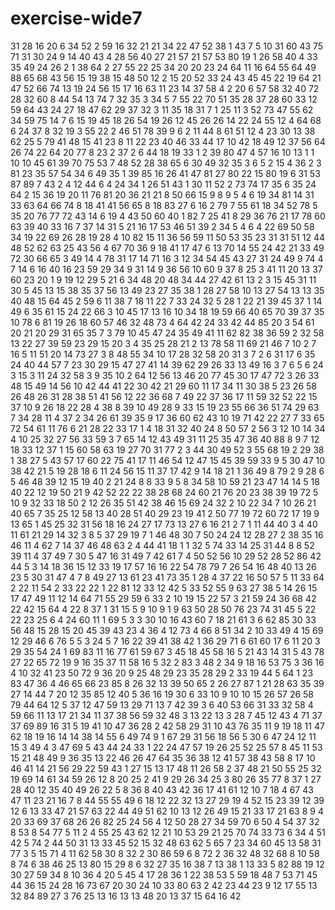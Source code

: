 # exercise-wide7
31
28
16
20
6
34
52
2
59
16
32
21
21
34
22
47
52
38
1
43
7
5
10
31
60
43
75
71
31
30
24
9
14
40
43
4
28
56
40
27
21
57
21
57
53
80
19
1
26
58
40
4
33
35
49
24
26
2
1
38
64
2
27
55
22
25
34
20
20
23
24
64
11
16
64
55
64
49
88
65
68
43
56
15
19
38
15
48
50
12
2
15
20
52
33
24
43
45
45
22
19
64
21
47
52
66
74
13
19
24
56
15
17
16
63
11
23
14
37
58
4
2
20
6
57
58
32
40
72
28
32
60
8
44
54
13
74
7
32
35
3
34
5
7
55
22
70
51
35
28
37
28
60
33
12
59
64
43
24
27
18
47
62
29
37
32
3
11
35
18
31
7
1
25
11
3
52
73
47
55
62
34
59
75
14
7
6
15
19
45
18
26
54
19
26
12
45
26
26
14
22
24
55
12
4
64
68
6
24
37
8
32
19
3
55
22
2
46
51
78
39
9
6
2
11
44
8
61
51
12
4
23
30
13
38
62
25
5
79
41
48
15
41
23
8
11
22
23
40
46
33
44
17
10
42
18
49
12
37
56
64
26
74
22
64
20
77
8
23
2
37
2
6
44
18
19
33
1
2
39
80
47
4
57
16
10
13
1
1
10
10
45
61
39
70
75
53
7
48
52
28
38
65
6
30
49
32
35
3
6
5
2
15
4
36
2
3
81
23
35
57
54
34
6
49
35
1
39
85
16
26
41
47
81
27
80
22
15
80
19
6
31
53
87
89
7
43
2
4
12
44
6
4
24
34
1
26
51
43
1
30
11
52
2
73
74
17
35
6
35
24
64
2
15
36
19
20
11
76
81
20
36
21
21
8
50
66
15
9
8
9
5
4
6
19
34
81
14
31
33
63
64
66
74
8
18
41
41
56
65
8
18
83
27
6
16
2
79
7
55
61
18
34
52
78
5
35
20
76
77
72
43
14
6
19
4
43
50
60
40
1
82
7
25
41
8
29
36
76
21
17
78
60
63
39
40
33
16
7
37
14
31
5
21
16
17
53
46
51
39
2
34
5
4
6
4
22
69
50
58
34
19
22
69
26
28
19
28
4
10
82
15
11
36
56
59
11
50
53
35
23
31
31
51
12
44
48
52
62
63
25
43
56
4
67
70
36
9
18
41
17
47
6
13
70
14
55
24
42
21
33
49
72
30
66
65
3
49
14
4
78
31
17
14
71
16
3
12
34
54
45
43
27
31
24
49
9
74
4
7
14
6
16
40
16
23
59
29
34
9
31
14
9
36
56
10
60
9
37
8
25
3
41
11
20
13
37
60
23
20
1
9
19
12
29
5
21
6
34
48
20
48
34
44
27
42
61
13
2
3
15
45
31
11
30
5
45
13
15
38
35
37
56
13
49
23
27
35
38
1
28
27
58
10
13
27
54
13
13
35
40
48
15
64
45
2
59
6
11
38
7
18
11
22
7
33
24
32
5
28
1
22
21
39
45
37
1
14
49
6
35
61
15
24
22
66
3
10
45
17
13
16
10
34
18
19
59
66
40
65
70
39
37
35
10
78
6
81
19
26
18
60
57
46
32
48
73
4
64
42
24
33
42
44
85
20
3
54
61
20
21
20
29
31
65
35
7
3
79
10
45
47
24
35
49
41
11
62
82
38
36
59
2
32
58
13
22
27
39
59
23
29
15
20
3
4
35
25
28
21
2
13
78
58
11
69
21
46
7
10
2
7
16
5
11
51
20
14
73
27
3
8
48
55
34
10
17
28
32
58
20
31
3
7
2
6
31
17
6
35
24
40
44
57
7
23
30
29
15
47
27
41
14
39
62
29
26
33
13
49
16
3
7
6
5
6
24
3
15
3
11
24
32
58
3
9
35
10
2
64
12
56
13
46
20
77
45
30
17
47
72
3
26
33
48
15
49
14
56
10
42
44
41
22
30
42
21
29
60
11
17
34
11
30
38
5
23
26
58
26
48
26
31
28
38
51
41
56
12
22
36
68
7
49
22
37
36
17
11
59
32
52
22
15
37
10
9
26
18
22
28
4
38
8
39
10
49
28
9
33
15
19
23
55
66
36
51
74
29
63
7
34
28
11
4
37
2
34
26
61
39
35
9
17
36
60
62
43
10
19
71
42
22
27
7
33
65
72
54
61
11
76
6
21
28
22
33
17
1
4
18
31
32
40
24
8
50
57
2
56
3
12
10
14
34
4
10
25
32
27
56
33
59
3
7
65
14
12
43
49
31
11
25
35
47
36
40
88
8
9
7
12
18
33
12
37
1
15
60
58
63
19
27
70
31
77
2
3
44
30
49
52
3
55
68
19
2
29
38
1
38
27
5
43
57
17
60
22
75
41
17
11
46
54
12
47
15
45
39
59
33
9
5
30
47
10
38
42
21
5
19
28
18
6
11
24
56
15
11
37
17
42
9
14
18
21
1
36
49
8
79
2
9
28
6
5
46
48
39
12
15
19
40
2
21
24
8
8
33
9
5
8
34
58
10
59
21
23
47
14
14
5
18
40
22
12
19
50
21
9
42
52
22
22
38
28
68
24
60
21
76
20
23
38
39
19
72
5
10
9
32
33
18
50
2
12
26
35
51
42
38
46
15
69
24
32
2
10
22
34
7
10
26
21
40
65
7
35
25
12
58
13
40
28
51
40
29
23
19
41
2
50
77
19
72
60
72
17
19
9
13
65
1
45
25
32
31
56
18
16
24
27
17
73
13
27
6
16
21
2
7
1
11
44
40
3
4
40
11
61
21
29
14
32
3
8
5
37
29
19
7
1
46
48
30
7
50
24
24
12
28
27
2
38
35
16
46
11
4
62
7
14
37
46
48
63
2
4
44
41
18
1
1
32
5
74
33
14
25
31
44
8
8
52
39
11
4
37
49
7
30
5
47
16
31
49
7
42
61
7
4
50
52
56
10
29
52
28
52
86
42
44
5
3
14
18
36
15
12
33
19
17
57
16
16
22
54
78
79
7
26
54
16
48
40
13
26
23
5
30
31
47
4
7
8
49
27
13
61
23
41
73
35
1
28
4
37
22
16
50
57
5
11
33
64
2
22
11
54
2
33
22
22
1
22
81
12
33
12
42
5
33
52
55
9
63
27
38
5
14
26
15
17
47
49
11
12
14
64
71
55
29
59
6
33
2
10
19
15
22
57
3
21
59
24
36
68
42
22
42
15
64
4
22
8
37
1
31
15
5
9
10
9
1
9
63
50
28
50
76
23
74
31
45
5
22
22
23
25
6
4
24
60
11
1
69
5
3
3
30
10
16
43
60
7
18
21
61
3
6
62
85
30
33
56
48
15
28
15
20
45
39
43
23
4
36
4
12
73
4
66
8
51
34
2
10
33
49
4
15
69
12
29
46
6
76
5
5
3
24
5
7
16
22
39
41
38
42
1
36
29
71
6
61
60
17
6
11
20
3
29
35
54
24
1
69
83
11
16
77
61
59
67
3
45
18
45
58
16
5
21
43
14
31
5
43
78
27
22
65
72
19
9
16
35
37
11
58
16
5
32
2
83
3
48
2
34
9
18
16
53
75
3
36
16
4
10
32
41
23
50
72
9
36
20
9
25
48
29
23
35
28
29
2
33
19
44
5
64
1
23
83
47
36
4
46
65
66
23
85
8
26
32
13
39
50
65
2
26
27
87
1
21
28
63
35
39
27
14
44
7
20
12
35
85
12
40
5
36
16
19
30
6
33
10
9
10
10
15
26
57
26
58
79
44
64
12
5
37
12
47
59
13
29
71
13
7
42
39
3
6
40
53
66
31
33
32
58
4
59
66
11
13
17
21
34
11
37
38
56
59
32
48
3
13
22
13
3
28
7
45
12
43
4
71
37
37
69
89
16
31
5
19
41
10
47
36
28
2
42
58
29
31
10
43
76
35
11
9
19
18
11
47
62
18
19
16
14
14
38
14
55
6
49
74
9
1
67
29
31
56
18
56
5
30
6
47
24
12
11
15
3
49
4
3
47
69
5
43
44
24
33
1
22
24
47
57
19
26
25
52
25
57
8
45
11
53
15
21
48
49
9
36
35
13
22
46
26
47
64
35
36
38
12
41
57
38
43
58
8
17
10
46
41
14
21
56
29
22
59
43
1
27
15
13
17
48
11
26
58
2
37
48
21
50
55
25
32
19
69
14
61
34
59
26
12
8
20
25
2
41
9
29
26
34
25
3
80
26
35
77
8
37
1
27
28
40
12
35
40
49
26
22
5
8
36
8
40
43
42
36
17
41
61
12
10
7
18
4
67
43
47
11
23
21
16
7
8
44
55
55
49
6
18
12
22
32
13
27
29
19
4
52
15
23
39
12
39
12
6
13
33
47
21
57
63
22
44
49
51
62
10
13
12
26
49
15
21
33
17
21
63
8
9
4
20
33
69
37
68
26
26
82
25
24
56
4
12
50
28
27
34
59
70
6
50
4
54
37
32
8
53
8
54
77
5
11
2
4
55
25
43
62
12
21
10
53
29
21
25
70
74
33
73
6
34
4
51
42
5
74
2
44
50
31
13
33
45
52
15
32
48
63
62
5
65
7
23
34
60
45
13
58
31
77
3
5
15
71
4
11
62
58
30
8
32
2
30
86
59
6
8
72
2
36
32
48
32
68
8
10
58
8
74
6
38
46
25
13
80
15
29
8
6
32
27
35
16
38
7
13
38
1
13
33
5
82
88
19
12
30
27
59
34
8
10
36
4
20
5
45
4
17
28
36
1
22
38
53
5
59
18
48
7
53
71
45
44
36
15
24
28
16
73
67
20
30
24
10
33
80
63
2
42
23
44
23
9
12
17
55
13
32
84
89
27
3
76
25
13
16
13
13
48
20
13
37
15
64
16
42
